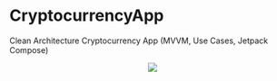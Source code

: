 # CryptocurrencyApp
Clean Architecture Cryptocurrency App (MVVM, Use Cases, Jetpack Compose)
<p align="center">
  <img src="https://i.postimg.cc/0jFxMPxm/Cryptocurrency-App.png" href="">
</p>

